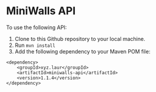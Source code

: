 # MiniWalls API

To use the following API:
1. Clone to this Github repository to your local machine.
2. Run `mvn install`
3. Add the following dependency to your Maven POM file:
```
<dependency>
    <groupId>xyz.laur</groupId>
    <artifactId>miniwalls-api</artifactId>
    <version>1.1.4</version>
</dependency>
```
